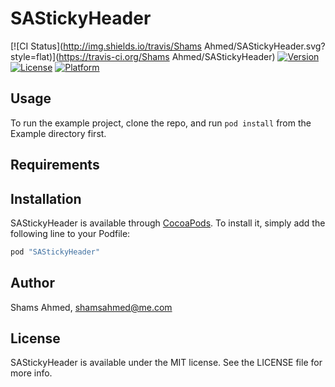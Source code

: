 # SAStickyHeader

[![CI Status](http://img.shields.io/travis/Shams Ahmed/SAStickyHeader.svg?style=flat)](https://travis-ci.org/Shams Ahmed/SAStickyHeader)
[![Version](https://img.shields.io/cocoapods/v/SAStickyHeader.svg?style=flat)](http://cocoapods.org/pods/SAStickyHeader)
[![License](https://img.shields.io/cocoapods/l/SAStickyHeader.svg?style=flat)](http://cocoapods.org/pods/SAStickyHeader)
[![Platform](https://img.shields.io/cocoapods/p/SAStickyHeader.svg?style=flat)](http://cocoapods.org/pods/SAStickyHeader)

## Usage

To run the example project, clone the repo, and run `pod install` from the Example directory first.

## Requirements

## Installation

SAStickyHeader is available through [CocoaPods](http://cocoapods.org). To install
it, simply add the following line to your Podfile:

```ruby
pod "SAStickyHeader"
```

## Author

Shams Ahmed, shamsahmed@me.com

## License

SAStickyHeader is available under the MIT license. See the LICENSE file for more info.
